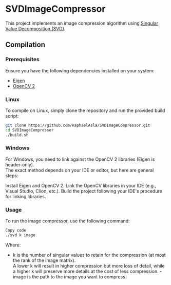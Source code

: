 # SVDImageCompressor

This project implements an image compression algorithm using [Singular Value Decomposition (SVD)](https://en.wikipedia.org/wiki/Singular_value_decomposition).

## Compilation

### Prerequisites

Ensure you have the following dependencies installed on your system:
- [Eigen](https://eigen.tuxfamily.org/dox/)
- [OpenCV 2](https://opencv.org/releases/)

### Linux

To compile on Linux, simply clone the repository and run the provided build script:

```bash
git clone https://github.com/RaphaelAsla/SVDImageCompressor.git
cd SVDImageCompressor
./build.sh
```

### Windows
For Windows, you need to link against the OpenCV 2 libraries (Eigen is header-only). <br>
The exact method depends on your IDE or editor, but here are general steps:

Install Eigen and OpenCV 2.
Link the OpenCV libraries in your IDE (e.g., Visual Studio, Clion, etc.).
Build the project following your IDE's procedure for linking libraries.

### Usage
To run the image compressor, use the following command:

```bash
Copy code
./svd k image
```

Where:
- k is the number of singular values to retain for the compression (at most the rank of the image matrix).<br>
A lower k will result in higher compression but more loss of detail, while a higher k will preserve more details at the cost of less compression.
-image is the path to the image you want to compress.

